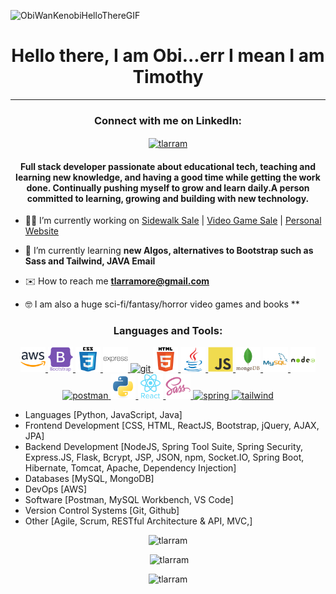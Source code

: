 
![ObiWanKenobiHelloThereGIF](https://user-images.githubusercontent.com/98435432/197806061-67a34c52-7242-47d4-a8bf-315f69bc060a.gif)
<h1 align="center">Hello there, I am Obi...err I mean I am Timothy</h1> 

<hr>

<h3 align="center"> Connect with me on LinkedIn:</h3> 
<p align="center">
<a href="https://linkedin.com/in/tlarram" target="blank"><img align="center" src="https://raw.githubusercontent.com/rahuldkjain/github-profile-readme-generator/master/src/images/icons/Social/linked-in-alt.svg" alt="tlarram" height="25" width="35" /></a>
</p>
<h4 align="center">Full stack developer passionate about educational tech, teaching and learning new knowledge, and having a good time while getting the work done. Continually pushing myself to grow and learn daily.A person committed to learning, growing and building with new technology.</h4>


- 👷‍♂️ I’m currently working on [Sidewalk Sale](https://github.com/tlarram/Sidewalk-Sale) | [Video Game Sale](https://github.com/tlarram/Gaming-Website-Project) | [Personal Website](https://github.com/tlarram/my-website)

- 🧠 I’m currently learning **new Algos, alternatives to Bootstrap such as Sass and Tailwind, JAVA Email**

- ✉️ How to reach me **tlarramore@gmail.com**

- 🤓 I am also a huge sci-fi/fantasy/horror video games and books **



<h3 align="center">Languages and Tools:</h3>
<p align="center"> <a href="https://aws.amazon.com" target="_blank" rel="noreferrer"> <img src="https://raw.githubusercontent.com/devicons/devicon/master/icons/amazonwebservices/amazonwebservices-original-wordmark.svg" alt="aws" width="40" height="40"/> </a> <a href="https://getbootstrap.com" target="_blank" rel="noreferrer"> <img src="https://raw.githubusercontent.com/devicons/devicon/master/icons/bootstrap/bootstrap-plain-wordmark.svg" alt="bootstrap" width="40" height="40"/> </a> <a href="https://www.w3schools.com/css/" target="_blank" rel="noreferrer"> <img src="https://raw.githubusercontent.com/devicons/devicon/master/icons/css3/css3-original-wordmark.svg" alt="css3" width="40" height="40"/> </a>  <a href="https://expressjs.com" target="_blank" rel="noreferrer"> <img src="https://raw.githubusercontent.com/devicons/devicon/master/icons/express/express-original-wordmark.svg" alt="express" width="40" height="40"/> </a> <a href="https://git-scm.com/" target="_blank" rel="noreferrer"> <img src="https://www.vectorlogo.zone/logos/git-scm/git-scm-icon.svg" alt="git" width="40" height="40"/> </a> <a href="https://www.w3.org/html/" target="_blank" rel="noreferrer"> <img src="https://raw.githubusercontent.com/devicons/devicon/master/icons/html5/html5-original-wordmark.svg" alt="html5" width="40" height="40"/> </a> <a href="https://www.java.com" target="_blank" rel="noreferrer"> <img src="https://raw.githubusercontent.com/devicons/devicon/master/icons/java/java-original.svg" alt="java" width="40" height="40"/> </a> <a href="https://developer.mozilla.org/en-US/docs/Web/JavaScript" target="_blank" rel="noreferrer"> <img src="https://raw.githubusercontent.com/devicons/devicon/master/icons/javascript/javascript-original.svg" alt="javascript" width="40" height="40"/> </a>  <a href="https://www.mongodb.com/" target="_blank" rel="noreferrer"> <img src="https://raw.githubusercontent.com/devicons/devicon/master/icons/mongodb/mongodb-original-wordmark.svg" alt="mongodb" width="40" height="40"/> </a> <a href="https://www.mysql.com/" target="_blank" rel="noreferrer"> <img src="https://raw.githubusercontent.com/devicons/devicon/master/icons/mysql/mysql-original-wordmark.svg" alt="mysql" width="40" height="40"/> </a>  <a href="https://nodejs.org" target="_blank" rel="noreferrer"> <img src="https://raw.githubusercontent.com/devicons/devicon/master/icons/nodejs/nodejs-original-wordmark.svg" alt="nodejs" width="40" height="40"/> </a> <a href="https://postman.com" target="_blank" rel="noreferrer"> <img src="https://www.vectorlogo.zone/logos/getpostman/getpostman-icon.svg" alt="postman" width="40" height="40"/> </a> <a href="https://www.python.org" target="_blank" rel="noreferrer"> <img src="https://raw.githubusercontent.com/devicons/devicon/master/icons/python/python-original.svg" alt="python" width="40" height="40"/> </a> <a href="https://reactjs.org/" target="_blank" rel="noreferrer"> <img src="https://raw.githubusercontent.com/devicons/devicon/master/icons/react/react-original-wordmark.svg" alt="react" width="40" height="40"/> </a> <a href="https://sass-lang.com" target="_blank" rel="noreferrer"> <img src="https://raw.githubusercontent.com/devicons/devicon/master/icons/sass/sass-original.svg" alt="sass" width="40" height="40"/> </a> <a href="https://spring.io/" target="_blank" rel="noreferrer"> <img src="https://www.vectorlogo.zone/logos/springio/springio-icon.svg" alt="spring" width="40" height="40"/> </a> <a href="https://tailwindcss.com/" target="_blank" rel="noreferrer"> <img src="https://www.vectorlogo.zone/logos/tailwindcss/tailwindcss-icon.svg" alt="tailwind" width="40" height="40"/> </a>  </p>

<ul>
<li>Languages [Python, JavaScript, Java]</li>
<li>Frontend Development [CSS, HTML, ReactJS, Bootstrap, jQuery, AJAX, JPA]</li>
<li>Backend Development [NodeJS, Spring Tool Suite, Spring Security, Express.JS, Flask, Bcrypt, JSP, JSON, npm, Socket.IO, Spring Boot, Hibernate, Tomcat, Apache, Dependency Injection]</li> 
<li>Databases [MySQL, MongoDB]</li>
<li>DevOps [AWS]</li>
<li>Software [Postman, MySQL Workbench, VS Code]</li>
<li>Version Control Systems [Git, Github]</li>
<li>Other [Agile, Scrum, RESTful Architecture & API, MVC,]</li>
</ul>



<p align="center"><img src="https://github-readme-stats.vercel.app/api/top-langs?username=tlarram&show_icons=true&locale=en&layout=compact" alt="tlarram" /></p>

<p align="center">&nbsp;<img src="https://github-readme-stats.vercel.app/api?username=tlarram&show_icons=true&locale=en" alt="tlarram" /></p>

<p align="center"><img src="https://github-readme-streak-stats.herokuapp.com/?user=tlarram&" alt="tlarram" /></p>

<!--
**tlarram/tlarram** is a ✨ _special_ ✨ repository because its `README.md` (this file) appears on your GitHub profile.

Here are some ideas to get you started:

- 🔭 I’m currently working on ...
- 🌱 I’m currently learning ...
- 👯 I’m looking to collaborate on ...
- 🤔 I’m looking for help with ...
- 💬 Ask me about ...
- 📫 How to reach me: ...
- 😄 Pronouns: ...
- ⚡ Fun fact: ...
-->
